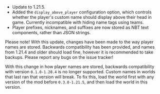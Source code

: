 - Update to 1.21.5.
- Added the `display_above_player` configuration option, which controls whether the player's custom name should display above their head in game. Currently incompatible with hiding name tags using teams.
- Player prefixes, nicknames, and suffixes are now stored as NBT text components, rather than JSON strings.

Please note! With this update, changes have been made to the way player names are stored. Backwards compatibility has
been provided, and names from 1.21.4 and older should load fine, however it is recommended to take backups. Please report
any bugs on the issue tracker!

With this change in how player names are stored, backwards compatibility with version `0.1.0-1.20.4` is no longer supported.
Custom names in worlds that last ran that version will break. To fix this, load the world first with any version of the
mod before `0.3.0-1.21.5`, and then load the world in this version.

